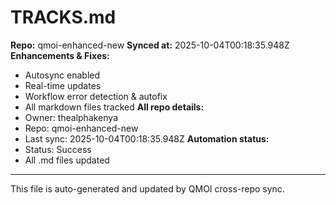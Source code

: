 # TRACKS.md

**Repo:** qmoi-enhanced-new
**Synced at:** 2025-10-04T00:18:35.948Z
**Enhancements & Fixes:**
- Autosync enabled
- Real-time updates
- Workflow error detection & autofix
- All markdown files tracked
**All repo details:**
- Owner: thealphakenya
- Repo: qmoi-enhanced-new
- Last sync: 2025-10-04T00:18:35.948Z
**Automation status:**
- Status: Success
- All .md files updated
---
This file is auto-generated and updated by QMOI cross-repo sync.
